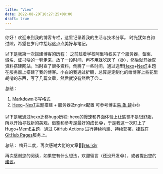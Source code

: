 ```yaml
---
title: "View"
date: 2022-08-20T10:27:25+08:00
draft: true
---
```


---

你好！欢迎来到我的博客专栏，这里记录着我的生活与技术分享。 时光犹如白驹过隙，希望在岁月中拾起这点点美好与笔记。

以下是我第一次搭建博客的历程：
    之前趁着学校阿里特权买了个服务器，备案、域名、证书啥的一套走来，放了一段时间，再不用就吃灰了（😃），然后就开始查资料搭建网站。当时查了很多资料，倒腾了一些时间，通过选型[Hexo](https://hexo.io/)+[NexT](https://github.com/theme-next/hexo-theme-next)主题在服务器上搭建了我的博客。小白的我通过折腾，总算是定制化的给博客上些花里胡哨的东西，写了几篇文章，然后就没有然后了😑...

总结：
1. [Markdown](https://coding.net/help/doc/project/markdown.html#Markdown)书写格式
2. [Hexo](https://hexo.io/)+[NexT](https://github.com/theme-next/hexo-theme-next)主题搭建 + 服务器及nginx配置 可参考博主[易 象 辞](https://io-oi.me/tech/hexo-next-optimization/)👍👍 


以下是我通过hexo迁移hugo历程:
    hexo的慢速和界面体验上让感觉不是很舒服，所以开始寻找新的美观。借鉴和参考是最好的成长😂，于是我这一次盯上了[Hugo](https://gohugo.io/)+[MemE](https://github.com/reuixiy/hugo-theme-meme)主题，通过 [GitHub Actions](https://github.com/reuixiy/io-oi.me/actions) 进行持续构建、持续部署，挂载在[GitHub Pages](https://pages.github.com/)服务上。

总结：
 梅开二度，再次感谢大佬的文章🍻🍻[reuixiy](https://io-oi.me/)

再次感谢您的阅读，如果您有什么想法，欢迎留言（还没开发😂），或者提出您的[建议](https://github.com/Luckyre)。

---